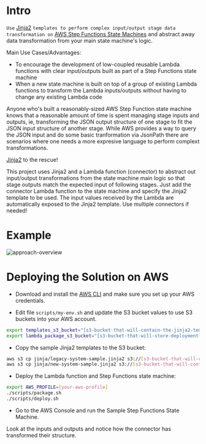 # Intro

```Use``` [Jinja2](http://jinja.pocoo.org/docs/2.10/) ```templates to perform complex input/output stage data transformation on``` [AWS Step Functions State Machines](https://aws.amazon.com/step-functions/) and abstract away data transformation from your main state machine's logic.

Main Use Cases/Advantages:
* To encourage the development of low-coupled reusable Lambda functions with clear input/outputs built as part of a Step Functions state machine
* When a new state machine is built on top of a group of existing Lambda functions to transform the Lambda inputs/outputs without having to change any existing Lambda code

Anyone who's built a reasonably-sized AWS Step Function state machine knows that a reasonable amount of time is spent managing stage inputs and outputs, ie, transforming the JSON output structure of one stage to fit the JSON input structure of another stage. While AWS provides a way to query the JSON input and do some basic tranformation via JsonPath there are scenarios where one needs a more expresive language to perform complext transformations. 

[Jinja2](http://jinja.pocoo.org/docs/2.10/) to the rescue!

This project uses Jinja2 and a Lambda function (connector) to abstract out input/output transformations from the state machine main logic so that stage outputs match the expected input of following stages.  Just add the connector Lambda function to the state machine and specify the Jinja2 template to be used. The input values received by the Lambda are automatically exposed to the Jinja2 template. Use multiple connectors if needed!

# Example

![approach-overview](/doc/aws-step-functions-connector.png)

# Deploying the Solution on AWS

* Download and install the [AWS CLI](https://aws.amazon.com/cli/) and make sure you set up your AWS credentials.

* Edit file ```scripts/my-env.sh``` and update the S3 bucket values to use S3 buckets into your AWS account.

```bash
export templates_s3_bucket="[s3-bucket-that-will-contain-the-jinja2-templates]"
export lambda_package_s3_bucket="[s3-bucket-that-will-store-deployment-artifacts]"
```

* Copy the sample Jinja2 templates to the S3 bucket:

```bash
aws s3 cp jinja/legacy-system-sample.jinja2 s3://[s3-bucket-that-will-contain-jinja2-templates]
aws s3 cp jinja/new-system-sample.jinja2 s3://[s3-bucket-that-will-contain-jinja2-templates]
```

* Deploy the Lambda function and Step Functions state machine:

```bash
export AWS_PROFILE=[your-aws-profile]
./scripts/package.sh
./scripts/deploy.sh
```

* Go to the AWS Console and run the Sample Step Functions State Machine.

 Look at the inputs and outputs and notice how the connector has transformed their structure.
